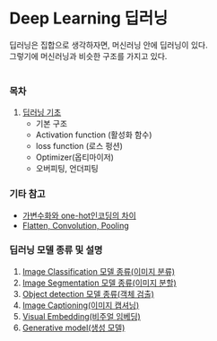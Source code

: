 # Deep Learning 딥러닝  
딥러닝은 집합으로 생각하자면, 머신러닝 안에 딥러닝이 있다.  
그렇기에 머신러닝과 비슷한 구조를 가지고 있다.  
   
### 목차  
1. [딥러닝 기초](./mdFiles/1.basic_deeplearning.md)
    - 기본 구조
    - Activation function (활성화 함수)
    - loss function (로스 펑션)
    - Optimizer(옵티마이저)
    - 오버피팅, 언더피팅 
  
### 기타 참고
- [가변수화와 one-hot인코딩의 차이](./mdFiles/dummies_and_onehot.md)  
- [Flatten, Convolution, Pooling](./mdFiles/Flatten_Convolution_Pooling.md)  
### 딥러닝 모델 종류 및 설명
1. [Image Classification 모델 종류(이미지 분류)](./mdFiles/2.image_classification.md)
2. [Image Segmentation 모델 종류(이미지 분할)](./mdFiles/3.image_segmentation.md)
3. [Object detection 모델 종류(객체 검출)](./mdFiles/4.object_detection.md)
4. [Image Captioning(이미지 캡셔닝)](./mdFiles/5.image_captioning.md)
5. [Visual Embedding(비주얼 임베딩)](./mdFiles/6.visual_embedding.md)
6. [Generative model(생성 모델)](./mdFiles/7.generative_model.md) 